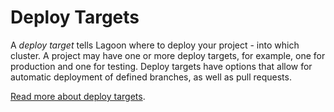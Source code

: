 # Deploy Targets

A _deploy target_ tells Lagoon where to deploy your project - into which cluster. A project may have one or more deploy targets, for example, one for production and one for testing. Deploy targets have options that allow for automatic deployment of defined branches, as well as pull requests.

[Read more about deploy targets](../../using-lagoon-advanced/deploytarget-configs.md).
